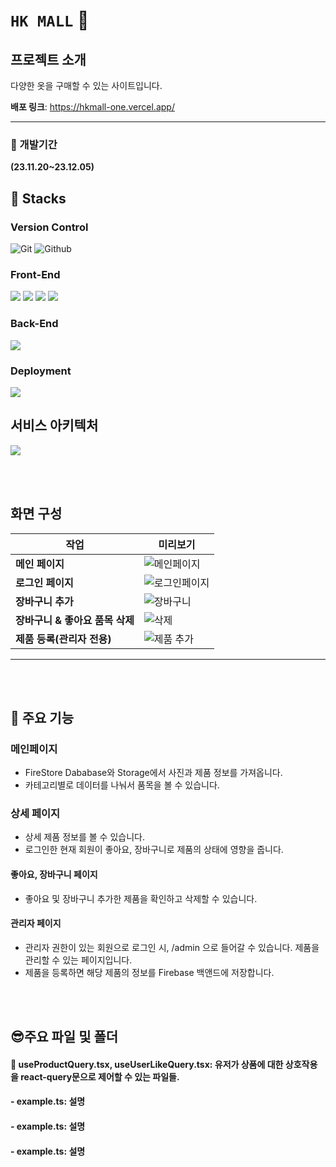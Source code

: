 # ``HK MALL`` :tshirt:


## 프로젝트 소개

다양한 옷을 구매할 수 있는 사이트입니다.

**배포 링크**: https://hkmall-one.vercel.app/

***

### :boxing_glove: 개발기간

**(23.11.20~23.12.05)**

## :sunflower: Stacks

### Version Control
![Git](https://img.shields.io/badge/Git-F05032?style=for-the-badge&logo=Git&logoColor=white) ![Github](https://img.shields.io/badge/GitHub-181717?style=for-the-badge&logo=GitHub&logoColor=white)

### Front-End
<img src="https://img.shields.io/badge/React-61DAFB?style=for-the-badge&logo=React&logoColor=white"/> <img src="https://img.shields.io/badge/typescript-3178C6?style=for-the-badge&logo=typescript&logoColor=white"> <img src="https://img.shields.io/badge/react_router-CA4245?style=for-the-badge&logo=reactrouter&logoColor=white"> <img src="https://img.shields.io/badge/react_query-FF4154?style=for-the-badge&logo=reactquery&logoColor=white">

### Back-End
<img src="https://img.shields.io/badge/firebase-FFCA28?style=for-the-badge&logo=firebase&logoColor=white"/>

### Deployment
<img src="https://img.shields.io/badge/vercel-000000?style=for-the-badge&logo=vercel&logoColor=white"/>

## 서비스 아키텍처
<img src="https://firebasestorage.googleapis.com/v0/b/with-ts.appspot.com/o/arc%2Fhkmall%20Architecture.png?alt=media&token=70a258f5-31b4-4915-825e-f8788009cb5f"/>


<br/><br/>

## 화면 구성


| 작업                                       | 미리보기                           |
| ------------------------------------------ | ----------------------------- |
| **메인 페이지**                           |  ![메인페이지](https://github.com/CTDKSKM/hkmall/assets/69897998/1e8a4f2a-8985-4b70-a02f-a016a6e3caab)|
| **로그인 페이지**                         |  ![로그인페이지](https://github.com/CTDKSKM/hkmall/assets/69897998/ed88940f-47d3-450a-ba96-04ab0cf0346a)|
| **장바구니 추가**                         |  ![장바구니](https://github.com/CTDKSKM/hkmall/assets/69897998/f0ec0c51-bbac-4916-b3df-eacbd11c72b4)|
| **장바구니 & 좋아요 품목 삭제**        |    ![삭제](https://github.com/CTDKSKM/hkmall/assets/69897998/7788409b-cf5c-40e7-94ff-91d6ad25d373)|
| **제품 등록(관리자 전용)**                |  ![제품 추가](https://github.com/CTDKSKM/hkmall/assets/69897998/7581df85-e702-4340-baf1-5c419dad1ee7) |

---

<br/><br/>

## :partying_face: 주요 기능

### 메인페이지

- FireStore Dababase와 Storage에서 사진과 제품 정보를 가져옵니다.
- 카테고리별로 데이터를 나눠서 품목을 볼 수 있습니다.

### 상세 페이지

- 상세 제품 정보를 볼 수 있습니다.
- 로그인한 현재 회원이 좋아요, 장바구니로 제품의 상태에 영향을 줍니다.


#### 좋아요, 장바구니 페이지

- 좋아요 및 장바구니 추가한 제품을 확인하고 삭제할 수 있습니다.


#### 관리자 페이지

- 관리자 권한이 있는 회원으로 로그인 시, /admin 으로 들어갈 수 있습니다. 제품을 관리할 수 있는 페이지입니다.
- 제품을 등록하면 해당 제품의 정보를 Firebase 백앤드에 저장합니다.

<br/><br/>

## :sunglasses:주요 파일 및 폴더

#### 📜 useProductQuery.tsx, useUserLikeQuery.tsx: 유저가 상품에 대한 상호작용을 react-query문으로 제어할 수 있는 파일들.
#### - example.ts: 설명
#### - example.ts: 설명
#### - example.ts: 설명



<br/><br/>

<br/><br/>
